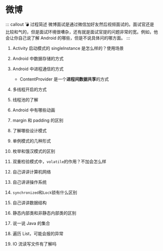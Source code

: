 # 微博

::: callout 💣 过程简述
微博面试是通过微信加好友然后视频面试的。面试官还是比较和气的，但是面试环境很嘈杂，还有就是面试官提的问题非常的宽。例如，他会让你自己说了解 Android 的哪些，但是不说具体问的哪方面。
:::

1. Activity 启动模式的 singleInstance 是怎么样的？使用场景
2. Android 中数据存储的方式
3. Android 中进程通信的方式

    * ContentProvider 是一个**进程间数据共享**的方式

4. 多线程开启的方式
5. 线程池的了解
6. Android 中有哪些动画
7. margin 和 padding 的区别
8. 了解哪些设计模式
9.  单例模式的几种形式
10. 枚举和饿汉模式的区别
11. 双重检验模式中，`volatile`的作用？不加会怎么样
12. 自己讲讲计算机网络
13. 自己讲讲操作系统
14. `synchronized`和`Lock`锁有什么区别
15. 自己讲讲数据结构
16. 静态内部类和非静态内部类的区别
17. 说一说 Java 的集合
18. 遍历 List，可能会报的异常
19. IO 流读写文件有了解吗